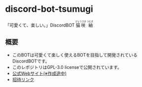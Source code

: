 # discord-bot-tsumugi
「可愛くて、楽しい。」DiscordBOT <ruby>猫咲 紬<rp>(</rp><rt>びょうさき つむぎ</rt><rp>)</rp></ruby>
## 概要
- このBOTは可愛くて楽しく使えるBOTを目指して開発されているDiscordBOTです。
- このレポジトリはGPL-3.0 licenseで公開されています。
- [公式Webサイト(※作成途中)](https://nekosanq.net/tumugi.html)
- [招待リンク](https://discord.com/oauth2/authorize?client_id=945369875516366909&permissions=1162150025751616&integration_type=0&scope=bot+applications.commands)
